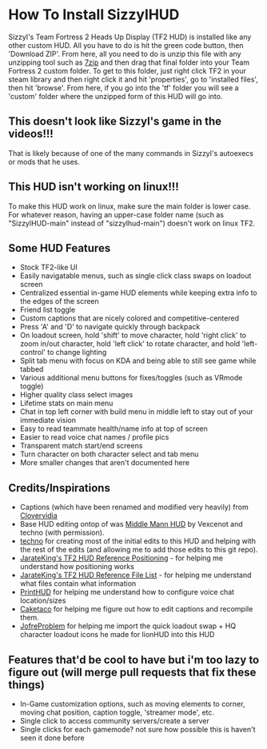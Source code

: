 # How To Install SizzylHUD

Sizzyl's Team Fortress 2 Heads Up Display (TF2 HUD) is installed like any other custom HUD. All you have to do is hit the green code button, then 'Download ZIP'. From here, all you need to do is unzip this file with any unzipping tool such as [7zip](https://www.7-zip.org/) and then drag that final folder into your Team Fortress 2 custom folder. To get to this folder, just right click TF2 in your steam library and then right click it and hit 'properties', go to 'installed files', then hit 'browse'. From here, if you go into the 'tf' folder you will see a 'custom' folder where the unzipped form of this HUD will go into.

## This doesn't look like Sizzyl's game in the videos!!!

That is likely because of one of the many commands in Sizzyl's autoexecs or mods that he uses.

## This HUD isn't working on linux!!!

To make this HUD work on linux, make sure the main folder is lower case. For whatever reason, having an upper-case folder name (such as "SizzylHUD-main" instead of "sizzylhud-main") doesn't work on linux TF2.

## Some HUD Features

- Stock TF2-like UI
- Easily navigatable menus, such as single click class swaps on loadout screen
- Centralized essential in-game HUD elements while keeping extra info to the edges of the screen
- Friend list toggle
- Custom captions that are nicely colored and competitive-centered
- Press 'A' and 'D' to navigate quickly through backpack
- On loadout screen, hold 'shift' to move character, hold 'right click' to zoom in/out character, hold 'left click' to rotate character, and hold 'left-control' to change lighting
- Split tab menu with focus on KDA and being able to still see game while tabbed
- Various additional menu buttons for fixes/toggles (such as VRmode toggle)
- Higher quality class select images
- Lifetime stats on main menu
- Chat in top left corner with build menu in middle left to stay out of your immediate vision
- Easy to read teammate health/name info at top of screen
- Easier to read voice chat names / profile pics
- Transparent match start/end screens
- Turn character on both character select and tab menu
- More smaller changes that aren't documented here

## Credits/Inspirations

- Captions (which have been renamed and modified very heavily) from [Clovervidia](https://github.com/clovervidia/clovervidias-captions)
- Base HUD editing ontop of was [Middle Mann HUD](https://github.com/Vexcenot/-Middle-Mann) by Vexcenot and techno (with permission).
- [techno](https://github.com/tekunotri/) for creating most of the initial edits to this HUD and helping with the rest of the edits (and allowing me to add those edits to this git repo).
- [JarateKing's TF2 HUD Reference Positioning](https://github.com/JarateKing/TF2-Hud-Reference/blob/master/1-APPENDIX/Positioning.md) - for helping me understand how positioning works
- [JarateKing's TF2 HUD Reference File List](https://github.com/JarateKing/TF2-Hud-Reference/blob/master/2-LISTS/Filelist.md) - for helping me understand what files contain what information
- [PrintHUD](https://gamebanana.com/mods/498988) for helping me understand how to configure voice chat location/sizes
- [Caketaco](https://steamcommunity.com/id/Caketaco/) for helping me figure out how to edit captions and recompile them.
- [JofreProblem](https://github.com/Jofre-Problem/lionHUD) for helping me import the quick loadout swap + HQ character loadout icons he made for lionHUD into this HUD

## Features that'd be cool to have but i'm too lazy to figure out (will merge pull requests that fix these things)
- In-Game customization options, such as moving elements to corner, moving chat position, caption toggle, 'streamer mode', etc.
- Single click to access community servers/create a server
- Single clicks for each gamemode? not sure how possible this is haven't seen it done before

